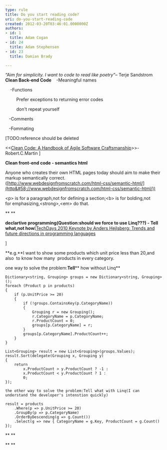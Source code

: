 ```yaml
---
type: rule
title: Do you start reading code?
uri: do-you-start-reading-code
created: 2012-03-20T03:46:01.0000000Z
authors:
- id: 1
  title: Adam Cogan
- id: 24
  title: Adam Stephensen
- id: 23
  title: Damian Brady

---
```


 *“Aim for simplicity. I want to code to read like poetry”*– Terje Sandstrom **​Clean Back-end Code**
    -Meaningful names

    -Functions

         Prefer exceptions to returning error codes

         don't repeat yourself

   -Comments

   -Fommating

[TODO:reference should be deleted 

&lt;&lt;[Clean Code: A Handbook of Agile Software Craftsmanship](http&#58;//www.google.com.hk/url?sa=t&amp;rct=j&amp;q=clean+code+download&amp;source=web&amp;cd=2&amp;ved=0CDgQFjAB&amp;url=http&#58;//www.e-reading.org.ua/bookreader.php/134601/Clean_Code_-_A_Handbook_of_Agile_Software_Craftsmanship.html&amp;ei=2jRoT8yfM_LSiAKK9piWBw&amp;usg=AFQjCNEGQx__eAf7t0yM_dYGtaaxJ6TqJA)&gt;&gt;-Robert.C.Martin ]




**Clean front-end code - semantics html**

Anyone who creates their own HTML pages today should aim to make their markup semantically correct.([http://www.webdesignfromscratch.com/html-css/semantic-html/](http&#58;//www.webdesignfromscratch.com/html-css/semantic-html/))

&lt;p&gt; is for a paragraph,not for defining a section;&lt;b&gt; is for bolding,not for emphasizing,&lt;strong&gt;,&lt;em&gt; do that.

**
**

**declartive programming(****Question:****s****hould we force to use Linq???)**** - Tell what,not how**[[TechDays 2010 Keynote by Anders Hejlsberg: Trends and future directions in programming ​languages​](http&#58;//channel9.msdn.com/blogs/adebruyn/techdays-2010-developer-keynote-by-anders-hejlsberg)

]



**e.g.**I want to show some products which unit price less than 20,and also  to know how many  products in every category.

one way to solve the problem:**Tell**** how without Linq**



```
Dictionary<string, Grouping> groups = new Dictionary<string, Grouping>();
foreach (Product p in products)
{
    if (p.UnitPrice >= 20)
    {
        if (!groups.ContainsKey(p.CategoryName))
        {
            Grouping r = new Grouping();
            r.CategoryName = p.CategoryName;
            r.ProductCount = 0;
            groups[p.CategoryName] = r;
        }
        groups[p.CategoryName].ProductCount++;
    }
}

List<Grouping> result = new List<Grouping>(groups.Values);
result.Sort(delegate(Grouping x, Grouping y)
{
    return
        x.ProductCount > y.ProductCount ? -1 :
        x.ProductCount < y.ProductCount ? 1 :
        0;
});
```




```
the other way to solve the problem:Tell what with Linq(I can understand the developer's intenstion quickly)
```



```
result = products
    .Where(p => p.UnitPrice >= 20)
    .GroupBy(p => p.CategoryName)
    .OrderByDescending(g => g.Count())
    .Select(g => new { CategoryName = g.Key, ProductCount = g.Count() });
```


**
**

**
**

